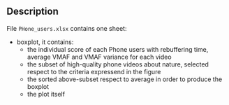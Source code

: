 ## Description
File `PHone_users.xlsx` contains one sheet:
* boxplot, it contains:
	* the individual score of each Phone users with rebuffering time, average VMAF and VMAF variance for each video
	* the subset of high-quality phone videos about nature, selected respect to the criteria expressend in the figure
	* the sorted above-subset respect to average in order to produce the boxplot
	* the plot itself
